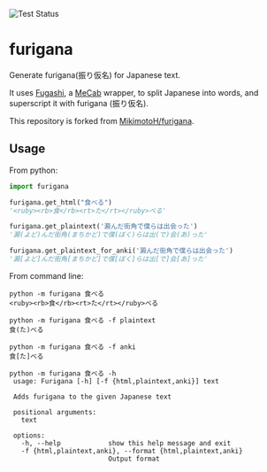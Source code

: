 ![Test Status](https://github.com/jgasteiz/furigana/actions/workflows/python-package.yml/badge.svg)

# furigana

Generate furigana(振り仮名) for Japanese text.

It uses [Fugashi](https://github.com/polm/fugashi),
a [MeCab](https://taku910.github.io/mecab/) wrapper,
to split Japanese into words, and superscript it with furigana (振り仮名).

This repository is forked from [MikimotoH/furigana](https://github.com/MikimotoH/furigana).

## Usage

From python:
```python
import furigana

furigana.get_html("食べる")
'<ruby><rb>食</rb><rt>た</rt></ruby>べる'

furigana.get_plaintext('澱んだ街角で僕らは出会った')
'澱(よど)んだ街角(まちかど)で僕(ぼく)らは出(で)会(あ)った'

furigana.get_plaintext_for_anki('澱んだ街角で僕らは出会った')
'澱[よど]んだ街角[まちかど]で僕[ぼく]らは出[で]会[あ]った'
```

From command line:

```shell
python -m furigana 食べる
<ruby><rb>食</rb><rt>た</rt></ruby>べる

python -m furigana 食べる -f plaintext
食(た)べる

python -m furigana 食べる -f anki
食[た]べる

python -m furigana 食べる -h
 usage: Furigana [-h] [-f {html,plaintext,anki}] text
 
 Adds furigana to the given Japanese text
 
 positional arguments:
   text
 
 options:
   -h, --help            show this help message and exit
   -f {html,plaintext,anki}, --format {html,plaintext,anki}
                         Output format
```
